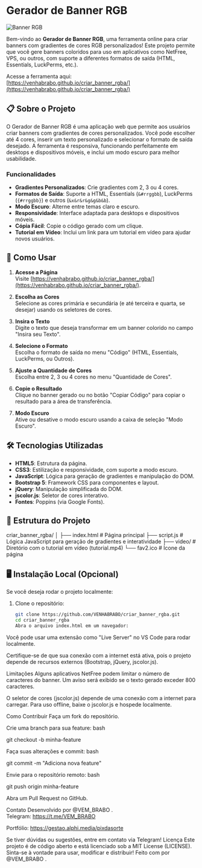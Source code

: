 # Gerador de Banner RGB

![Banner RGB](https://via.placeholder.com/1200x400.png?text=Gerador+de+Banner+RGB) <!-- Substitua por uma imagem real do projeto, se disponível -->

Bem-vindo ao **Gerador de Banner RGB**, uma ferramenta online para criar banners com gradientes de cores RGB personalizados! Este projeto permite que você gere banners coloridos para uso em aplicativos como NetFree, VPS, ou outros, com suporte a diferentes formatos de saída (HTML, Essentials, LuckPerms, etc.).

Acesse a ferramenta aqui: [https://venhabrabo.github.io/criar_banner_rgba/](https://venhabrabo.github.io/criar_banner_rgba/)

## 📋 Sobre o Projeto

O Gerador de Banner RGB é uma aplicação web que permite aos usuários criar banners com gradientes de cores personalizados. Você pode escolher até 4 cores, inserir um texto personalizado e selecionar o formato de saída desejado. A ferramenta é responsiva, funcionando perfeitamente em desktops e dispositivos móveis, e inclui um modo escuro para melhor usabilidade.

### Funcionalidades
- **Gradientes Personalizados**: Crie gradientes com 2, 3 ou 4 cores.
- **Formatos de Saída**: Suporte a HTML, Essentials (`&#rrggbb`), LuckPerms (`{#rrggbb}`) e outros (`&x&r&r&g&g&b&b`).
- **Modo Escuro**: Alterne entre temas claro e escuro.
- **Responsividade**: Interface adaptada para desktops e dispositivos móveis.
- **Cópia Fácil**: Copie o código gerado com um clique.
- **Tutorial em Vídeo**: Inclui um link para um tutorial em vídeo para ajudar novos usuários.

## 🚀 Como Usar

1. **Acesse a Página**  
   Visite [https://venhabrabo.github.io/criar_banner_rgba/](https://venhabrabo.github.io/criar_banner_rgba/).

2. **Escolha as Cores**  
   Selecione as cores primária e secundária (e até terceira e quarta, se desejar) usando os seletores de cores.

3. **Insira o Texto**  
   Digite o texto que deseja transformar em um banner colorido no campo "Insira seu Texto".

4. **Selecione o Formato**  
   Escolha o formato de saída no menu "Código" (HTML, Essentials, LuckPerms, ou Outros).

5. **Ajuste a Quantidade de Cores**  
   Escolha entre 2, 3 ou 4 cores no menu "Quantidade de Cores".

6. **Copie o Resultado**  
   Clique no banner gerado ou no botão "Copiar Código" para copiar o resultado para a área de transferência.

7. **Modo Escuro**  
   Ative ou desative o modo escuro usando a caixa de seleção "Modo Escuro".

## 🛠️ Tecnologias Utilizadas

- **HTML5**: Estrutura da página.
- **CSS3**: Estilização e responsividade, com suporte a modo escuro.
- **JavaScript**: Lógica para geração de gradientes e manipulação do DOM.
- **Bootstrap 5**: Framework CSS para componentes e layout.
- **jQuery**: Manipulação simplificada do DOM.
- **jscolor.js**: Seletor de cores interativo.
- **Fontes**: Poppins (via Google Fonts).

## 📂 Estrutura do Projeto
criar_banner_rgba/
│
├── index.html        # Página principal
├── script.js         # Lógica JavaScript para geração de gradientes e interatividade
├── video/            # Diretório com o tutorial em vídeo (tutorial.mp4)
└── fav2.ico          # Ícone da página



## 🖥️ Instalação Local (Opcional)

Se você deseja rodar o projeto localmente:

1. Clone o repositório:
   ```bash
   git clone https://github.com/VENHABRABO/criar_banner_rgba.git
   cd criar_banner_rgba
   Abra o arquivo index.html em um navegador:
Você pode usar uma extensão como "Live Server" no VS Code para rodar localmente.

Certifique-se de que sua conexão com a internet está ativa, pois o projeto depende de recursos externos (Bootstrap, jQuery, jscolor.js).

 Limitações
Alguns aplicativos NetFree podem limitar o número de caracteres do banner. Um aviso será exibido se o texto gerado exceder 800 caracteres.

O seletor de cores (jscolor.js) depende de uma conexão com a internet para carregar. Para uso offline, baixe o jscolor.js e hospede localmente.

 Como Contribuir
Faça um fork do repositório.

Crie uma branch para sua feature:
bash

git checkout -b minha-feature

Faça suas alterações e commit:
bash

git commit -m "Adiciona nova feature"

Envie para o repositório remoto:
bash

git push origin minha-feature

Abra um Pull Request no GitHub.

 Contato
Desenvolvido por @VEM_BRABO
.  
Telegram: https://t.me/VEM_BRABO  

Portfólio: https://gestao.alphi.media/pixdasorte

Se tiver dúvidas ou sugestões, entre em contato via Telegram!
 Licença
Este projeto é de código aberto e está licenciado sob a MIT License (LICENSE). Sinta-se à vontade para usar, modificar e distribuir!
Feito com  por @VEM_BRABO
.


